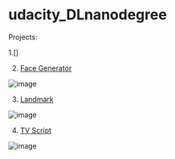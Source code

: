 # udacity_DLnanodegree

Projects: 

1.[] 

2. [Face Generator](https://github.com/zehranrgi/udacity_DLnanodegree/tree/main/generate_faces_DCGAN)

![image](https://user-images.githubusercontent.com/70450368/146994376-b66ec8fb-a81f-4b65-8a1d-ea1e684224ea.png)  




3. [Landmark](https://github.com/zehranrgi/udacity_DLnanodegree/tree/main/landmark-project)

![image](https://user-images.githubusercontent.com/70450368/146994218-9da2c732-55f5-4822-b00d-c3fbfb3c4c7d.png)




4. [TV Script]( https://github.com/zehranrgi/udacity_DLnanodegree/tree/main/rnn-lstm) 
 
 ![image](https://user-images.githubusercontent.com/70450368/146994123-cf291e08-75a6-488f-a145-067a48a0fda9.png)

